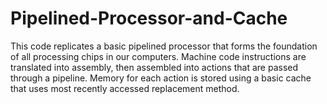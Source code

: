 # Pipelined-Processor-and-Cache

This code replicates a basic pipelined processor that forms the foundation of all processing chips in our computers. Machine code instructions are translated into assembly, then assembled into actions that are passed through a pipeline. Memory for each action is stored using a basic cache that uses most recently accessed replacement method. 
